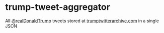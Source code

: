# trump-tweet-aggregator

All [@realDonaldTrump](https://twitter.com/realdonaldtrump) tweets stored at [trumptwitterarchive.com](https://trumptwitterarchive.com) in a single JSON
